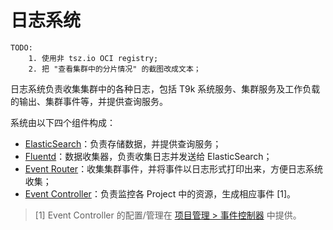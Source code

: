 # 日志系统

```
TODO:
    1. 使用非 tsz.io OCI registry;
    2. 把 "查看集群中的分片情况" 的截图改成文本；
```


日志系统负责收集集群中的各种日志，包括 T9k 系统服务、集群服务及工作负载的输出、集群事件等，并提供查询服务。

系统由以下四个组件构成：

* [ElasticSearch](./es.md)：负责存储数据，并提供查询服务；
* [Fluentd](./fluentd.md)：数据收集器，负责收集日志并发送给 ElasticSearch；
* [Event Router](./event-router.md)：收集集群事件，并将事件以日志形式打印出来，方便日志系统收集；
* [Event Controller](../user-and-security-management/event-controller.md)：负责监控各 Project 中的资源，生成相应事件 [1]。

> [1] Event Controller 的配置/管理在 [项目管理 > 事件控制器](../user-and-security-management/event-controller.md) 中提供。
